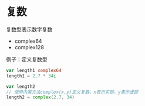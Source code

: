 # 复数

复数型表示数字复数

* complex64
* complex128

例子：定义复数型

```go
var length1 complex64
length1 = 2.7 * 34i

var length2
// 使用内置方法complex(x,y)定义复数，x表示实部，y表示虚部
length2 = complex(2.7, 34)
```

